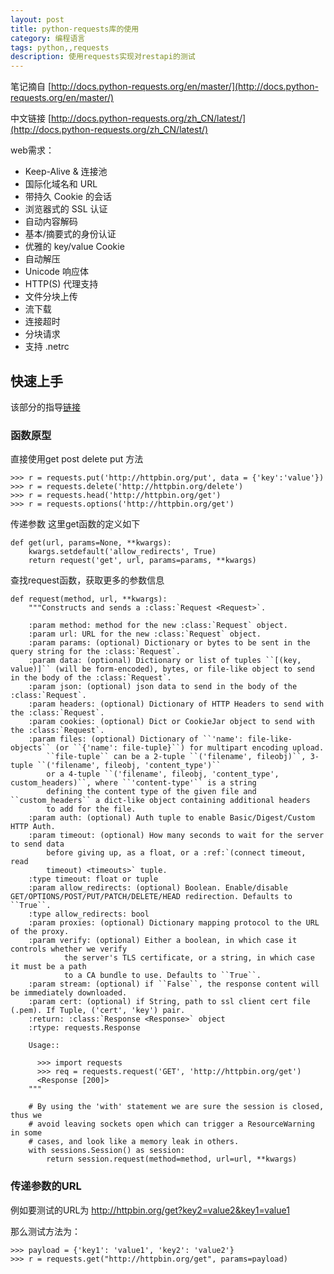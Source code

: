 ```yaml
---
layout: post
title: python-requests库的使用
category: 编程语言
tags: python,,requests
description: 使用requests实现对restapi的测试
---
```



笔记摘自 [http://docs.python-requests.org/en/master/](http://docs.python-requests.org/en/master/)

中文链接 [http://docs.python-requests.org/zh_CN/latest/](http://docs.python-requests.org/zh_CN/latest/)

web需求：

* Keep-Alive & 连接池
* 国际化域名和 URL
* 带持久 Cookie 的会话
* 浏览器式的 SSL 认证
* 自动内容解码
* 基本/摘要式的身份认证
* 优雅的 key/value Cookie
* 自动解压
* Unicode 响应体
* HTTP(S) 代理支持
* 文件分块上传
* 流下载
* 连接超时
* 分块请求
* 支持 .netrc

## 快速上手

该部分的指导[链接](http://docs.python-requests.org/zh_CN/latest/user/quickstart.html#id2)

### 函数原型

直接使用get post delete put 方法

```
>>> r = requests.put('http://httpbin.org/put', data = {'key':'value'})
>>> r = requests.delete('http://httpbin.org/delete')
>>> r = requests.head('http://httpbin.org/get')
>>> r = requests.options('http://httpbin.org/get')
```

传递参数
这里get函数的定义如下

```
def get(url, params=None, **kwargs):
    kwargs.setdefault('allow_redirects', True)
    return request('get', url, params=params, **kwargs)
```
查找request函数，获取更多的参数信息

```
def request(method, url, **kwargs):
    """Constructs and sends a :class:`Request <Request>`.

    :param method: method for the new :class:`Request` object.
    :param url: URL for the new :class:`Request` object.
    :param params: (optional) Dictionary or bytes to be sent in the query string for the :class:`Request`.
    :param data: (optional) Dictionary or list of tuples ``[(key, value)]`` (will be form-encoded), bytes, or file-like object to send in the body of the :class:`Request`.
    :param json: (optional) json data to send in the body of the :class:`Request`.
    :param headers: (optional) Dictionary of HTTP Headers to send with the :class:`Request`.
    :param cookies: (optional) Dict or CookieJar object to send with the :class:`Request`.
    :param files: (optional) Dictionary of ``'name': file-like-objects`` (or ``{'name': file-tuple}``) for multipart encoding upload.
        ``file-tuple`` can be a 2-tuple ``('filename', fileobj)``, 3-tuple ``('filename', fileobj, 'content_type')``
        or a 4-tuple ``('filename', fileobj, 'content_type', custom_headers)``, where ``'content-type'`` is a string
        defining the content type of the given file and ``custom_headers`` a dict-like object containing additional headers
        to add for the file.
    :param auth: (optional) Auth tuple to enable Basic/Digest/Custom HTTP Auth.
    :param timeout: (optional) How many seconds to wait for the server to send data
        before giving up, as a float, or a :ref:`(connect timeout, read
        timeout) <timeouts>` tuple.
    :type timeout: float or tuple
    :param allow_redirects: (optional) Boolean. Enable/disable GET/OPTIONS/POST/PUT/PATCH/DELETE/HEAD redirection. Defaults to ``True``.
    :type allow_redirects: bool
    :param proxies: (optional) Dictionary mapping protocol to the URL of the proxy.
    :param verify: (optional) Either a boolean, in which case it controls whether we verify
            the server's TLS certificate, or a string, in which case it must be a path
            to a CA bundle to use. Defaults to ``True``.
    :param stream: (optional) if ``False``, the response content will be immediately downloaded.
    :param cert: (optional) if String, path to ssl client cert file (.pem). If Tuple, ('cert', 'key') pair.
    :return: :class:`Response <Response>` object
    :rtype: requests.Response

    Usage::

      >>> import requests
      >>> req = requests.request('GET', 'http://httpbin.org/get')
      <Response [200]>
    """

    # By using the 'with' statement we are sure the session is closed, thus we
    # avoid leaving sockets open which can trigger a ResourceWarning in some
    # cases, and look like a memory leak in others.
    with sessions.Session() as session:
        return session.request(method=method, url=url, **kwargs)
```

### 传递参数的URL

例如要测试的URL为 http://httpbin.org/get?key2=value2&key1=value1

那么测试方法为：

```
>>> payload = {'key1': 'value1', 'key2': 'value2'}
>>> r = requests.get("http://httpbin.org/get", params=payload)
```
